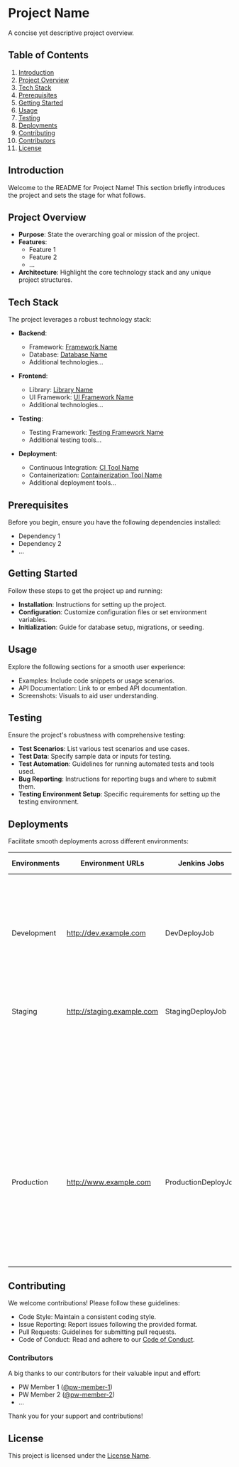 # Project Name

A concise yet descriptive project overview.

## Table of Contents
1. [Introduction](#introduction)
2. [Project Overview](#project-overview)
3. [Tech Stack](#tech-stack)
4. [Prerequisites](#prerequisites)
5. [Getting Started](#getting-started)
6. [Usage](#usage)
7. [Testing](#testing)
8. [Deployments](#deployments)
9. [Contributing](#contributing)
10. [Contributors](#contributors)
11. [License](#license)

## Introduction <a name="introduction"></a>

Welcome to the README for Project Name! This section briefly introduces the project and sets the stage for what follows.

## Project Overview <a name="project-overview"></a>

- **Purpose**: State the overarching goal or mission of the project.
- **Features**:
  - Feature 1
  - Feature 2
  - ...
- **Architecture**: Highlight the core technology stack and any unique project structures.

## Tech Stack <a name="tech-stack"></a>

The project leverages a robust technology stack:

- **Backend**:
  - Framework: [Framework Name](link-to-framework)
  - Database: [Database Name](link-to-database)
  - Additional technologies...

- **Frontend**:
  - Library: [Library Name](link-to-library)
  - UI Framework: [UI Framework Name](link-to-ui-framework)
  - Additional technologies...

- **Testing**:
  - Testing Framework: [Testing Framework Name](link-to-testing-framework)
  - Additional testing tools...

- **Deployment**:
  - Continuous Integration: [CI Tool Name](link-to-ci-tool)
  - Containerization: [Containerization Tool Name](link-to-containerization-tool)
  - Additional deployment tools...

## Prerequisites <a name="prerequisites"></a>

Before you begin, ensure you have the following dependencies installed:

- Dependency 1
- Dependency 2
- ...

## Getting Started <a name="getting-started"></a>

Follow these steps to get the project up and running:

- **Installation**: Instructions for setting up the project.
- **Configuration**: Customize configuration files or set environment variables.
- **Initialization**: Guide for database setup, migrations, or seeding.

## Usage <a name="usage"></a>

Explore the following sections for a smooth user experience:

- Examples: Include code snippets or usage scenarios.
- API Documentation: Link to or embed API documentation.
- Screenshots: Visuals to aid user understanding.

## Testing <a name="testing"></a>

Ensure the project's robustness with comprehensive testing:

- **Test Scenarios**: List various test scenarios and use cases.
- **Test Data**: Specify sample data or inputs for testing.
- **Test Automation**: Guidelines for running automated tests and tools used.
- **Bug Reporting**: Instructions for reporting bugs and where to submit them.
- **Testing Environment Setup**: Specific requirements for setting up the testing environment.

## Deployments <a name="deployments"></a>

Facilitate smooth deployments across different environments:

| Environments   | Environment URLs             | Jenkins Jobs       | Deployment Instructions                                     |
|----------------|------------------------------|--------------------|-------------------------------------------------------------|
| Development    | http://dev.example.com       | DevDeployJob       | 1. Retrieve code from the development branch, execute unit tests, and deploy on the development server. Double-check each deployment step! |
| Staging        | http://staging.example.com   | StagingDeployJob   | 1. Merge code into the staging branch.                     |
|                |                              |                    | 2. Run integration tests on the staging server.            |
|                |                              |                    | 3. Build the application with staging configurations.      |
|                |                              |                    | 4. Deploy to the staging server.                           |
| Production     | http://www.example.com       | ProductionDeployJob| 1. Ensure a proper code merge. Merging into the development branch will trigger automatic deployment.                  |
|                |                              |                    | 2. After merging, perform a sanity check.                   |


## Contributing <a name="contributing"></a>

We welcome contributions! Please follow these guidelines:

- Code Style: Maintain a consistent coding style.
- Issue Reporting: Report issues following the provided format.
- Pull Requests: Guidelines for submitting pull requests.
- Code of Conduct: Read and adhere to our [Code of Conduct](link-to-code-of-conduct).

### Contributors <a name="contributors"></a>

A big thanks to our contributors for their valuable input and effort:

- PW Member 1 ([@pw-member-1](https://github.com/pw-member-1))
- PW Member 2 ([@pw-member-2](https://github.com/pw-member-2))
- ...

Thank you for your support and contributions!

## License <a name="license"></a>

This project is licensed under the [License Name](link-to-license).
